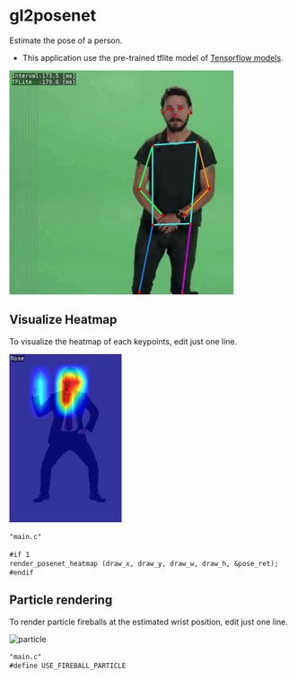 # gl2posenet
Estimate the pose of a person.
 - This application use the pre-trained tflite model of [Tensorflow models](https://www.tensorflow.org/lite/models/pose_estimation/overview).

 ![capture image](img/gl2posenet_mov.gif "capture image")


## Visualize Heatmap
To visualize the heatmap of each keypoints, edit just one line.

![heatmap](heatmap.gif "heatmap")
```
"main.c"

#if 1
render_posenet_heatmap (draw_x, draw_y, draw_w, draw_h, &pose_ret);
#endif
```


## Particle rendering
To render particle fireballs at the estimated wrist position, edit just one line.

![particle](img/gl2posenet.gif "particle")

```
"main.c"
#define USE_FIREBALL_PARTICLE
```

